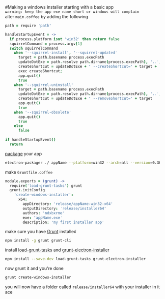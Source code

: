 #Making a windows installer
starting with a basic app  
`warning: keep the app exe name short or windows will complain`  
alter `main.coffee` by adding the following
```coffeescript
path = require 'path'

handleStartupEvent = ->
  if process.platform isnt 'win32' then return false
  squirrelCommand = process.argv[1]
  switch squirrelCommand
    when '--squirrel-install', '--squirrel-updated'
      target = path.basename process.execPath
      updateDotExe = path.resolve path.dirname(process.execPath), '..', 'update.exe'
      createShortcut = updateDotExe + ' --createShortcut=' + target + ' --shortcut-locations=Desktop,StartMenu'
      exec createShortcut;
      app.quit()
      true
    when '--squirrel-uninstall'
      target = path.basename process.execPath
      updateDotExe = path.resolve path.dirname(process.execPath), '..', 'update.exe'
      createShortcut = updateDotExe + ' --removeShortcut=' + target
      app.quit()
      true
    when '--squirrel-obsolete'
      app.quit()
      true
    else
      false
      
if handleStartupEvent()
  return
```
[package](https://github.com/ndxbxrme/useful-things/blob/newmain/guides/electron/packaging-your-app.md) your app
```bash
electron-packager ./ appName --platform=win32 --arch=all --version=0.30.1 --out=release/
```
make `Gruntfile.coffee`
```coffeescript
module.exports = (grunt) ->
  require('load-grunt-tasks') grunt
  grunt.initConfig
    'create-windows-installer':
      x64:
        appDirectory: 'release/appName-win32-x64'
        outputDirectory: 'release/installer64'
        authors: 'ndxbxrme'
        exe: 'appName.exe'
        description: 'my first installer app'
```
make sure you have [Grunt](http://gruntjs.com/) installed
```bash
npm install -g grunt grunt-cli
```
install [load-grunt-tasks](https://github.com/sindresorhus/load-grunt-tasks) and [grunt-electron-installer](https://www.npmjs.com/package/grunt-electron-installer)
```bash
npm install --save-dev load-grunt-tasks grunt-electron-installer
```
now grunt it and you're done
```bash
grunt create-windows-installer
```
you will now have a folder called `release/installer64` with your installer in it  
ace
